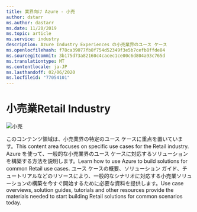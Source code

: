 ```yaml
---
title: 業界向け Azure - 小売
author: dstarr
ms.author: dastarr
ms.date: 11/20/2019
ms.topic: article
ms.service: industry
description: Azure Industry Experiences の小売業界のユース ケース
ms.openlocfilehash: f78ca39077fb8f754d52349f3e5b7cefb8ffde84
ms.sourcegitcommit: 3b175d73a82160c4cacec1ce00c6d804a93c765d
ms.translationtype: MT
ms.contentlocale: ja-JP
ms.lasthandoff: 02/06/2020
ms.locfileid: "77054101"
---
```

# <a name="retail-industry"></a><span data-ttu-id="78977-103">小売業</span><span class="sxs-lookup"><span data-stu-id="78977-103">Retail Industry</span></span>

![小売](./assets/index-assets/retailers.png)

<span data-ttu-id="78977-105">このコンテンツ領域は、小売業界の特定のユース ケースに重点を置いています。</span><span class="sxs-lookup"><span data-stu-id="78977-105">This content area focuses on specific use cases for the Retail industry.</span></span> <span data-ttu-id="78977-106">Azure を使って、一般的な小売業界のユース ケースに対応するソリューションを構築する方法を説明します。</span><span class="sxs-lookup"><span data-stu-id="78977-106">Learn how to use Azure to build solutions for common Retail use cases.</span></span> <span data-ttu-id="78977-107">ユース ケースの概要、ソリューション ガイド、チュートリアルなどのリソースにより、一般的なシナリオに対応する小売業ソリューションの構築を今すぐ開始するために必要な資料を提供します。</span><span class="sxs-lookup"><span data-stu-id="78977-107">Use case overviews, solution guides, tutorials and other resources provide the materials needed to start building Retail solutions for common scenarios today.</span></span>